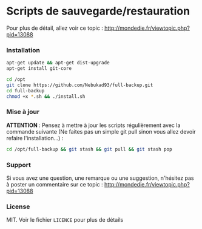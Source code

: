 Scripts de sauvegarde/restauration
==================================

Pour plus de détail, allez voir ce topic : http://mondedie.fr/viewtopic.php?pid=13088

### Installation

```bash
apt-get update && apt-get dist-upgrade
apt-get install git-core
```

```bash
cd /opt
git clone https://github.com/Nebukad93/full-backup.git
cd full-backup
chmod +x *.sh && ./install.sh
```

### Mise à jour

**ATTENTION** : Pensez à mettre à jour les scripts régulièrement avec la commande suivante (Ne faites pas un simple git pull sinon vous allez devoir refaire l'installation...) :

```bash
cd /opt/full-backup && git stash && git pull && git stash pop
```

### Support

Si vous avez une question, une remarque ou une suggestion, n'hésitez pas à poster un commentaire sur ce topic : http://mondedie.fr/viewtopic.php?pid=13088

### License
MIT. Voir le fichier ``LICENCE`` pour plus de détails
